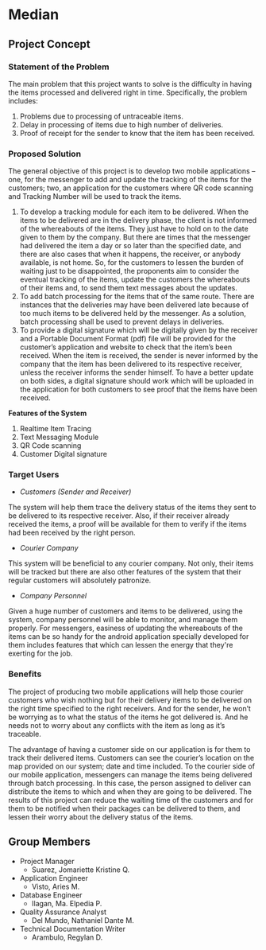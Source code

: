 # Median

## Project Concept

### Statement of the Problem
The main problem that this project wants to solve is the difficulty in having the items processed and delivered right in time. Specifically, the problem includes:
1.	Problems due to processing of untraceable items.
2.	Delay in processing of items due to high number of deliveries.
3.	Proof of receipt for the sender to know that the item has been received.

### Proposed Solution
The general objective of this project is to develop two mobile applications – one, for the messenger to add and update the tracking of the items for the customers; two, an application for the customers where QR code scanning and Tracking Number will be used to track the items. 
1.	To develop a tracking module for each item to be delivered.
When the items to be delivered are in the delivery phase, the client is not informed of the whereabouts of the items. They just have to hold on to the date given to them by the company. But there are times that the messenger had delivered the item a day or so later than the specified date, and there are also cases that when it happens, the receiver, or anybody available, is not home.
So, for the customers to lessen the burden of waiting just to be disappointed, the proponents aim to consider the eventual tracking of the items, update the customers the whereabouts of their items and, to send them text messages about the updates.
2.	To add batch processing for the items that of the same route.
There are instances that the deliveries may have been delivered late because of too much items to be delivered held by the messenger. As a solution, batch processing shall be used to prevent delays in deliveries.
3.	To provide a digital signature which will be digitally given by the receiver and a Portable Document Format (pdf) file will be provided for the customer’s application and website to check that the item’s been received.
When the item is received, the sender is never informed by the company that the item has been delivered to its respective receiver, unless the receiver informs the sender himself. To have a better update on both sides, a digital signature should work which will be uploaded in the application for both customers to see proof that the items have been received.

**Features of the System**
1.	Realtime Item Tracing
2.	Text Messaging Module
3.	QR Code scanning
4.	Customer Digital signature

### Target Users
* _Customers (Sender and Receiver)_

The system will help them trace the delivery status of the items they sent to be delivered to its respective receiver. Also, if their receiver already received the items, a proof will be available for them to verify if the items had been received by the right person.

* _Courier Company_

This system will be beneficial to any courier company. Not only, their items will be tracked but there are also other features of the system that their regular customers will absolutely patronize.

* _Company Personnel_

Given a huge number of customers and items to be delivered, using the system, company personnel will be able to monitor, and manage them properly. For messengers, easiness of updating the whereabouts of the items can be so handy for the android application specially developed for them includes features that which can lessen the energy that they're exerting for the job.

### Benefits
The project of producing two mobile applications will help those courier customers who wish nothing but for their delivery items to be delivered on the right time specified to the right receivers. And for the sender, he won’t be worrying as to what the status of the items he got delivered is. And he needs not to worry about any conflicts with the item as long as it’s traceable.

The advantage of having a customer side on our application is for them to track their delivered items. Customers can see the courier’s location on the map provided on our system; date and time included. To the courier side of our mobile application, messengers can manage the items being delivered through batch processing. In this case, the person assigned to deliver can distribute the items to which and when they are going to be delivered. The results of this project can reduce the waiting time of the customers and for them to be notified when their packages can be delivered to them, and lessen their worry about the delivery status of the items.

## Group Members
* Project Manager
    - Suarez, Jomariette Kristine Q.
* Application Engineer
    - Visto, Aries M.
* Database Engineer
    - Ilagan, Ma. Elpedia P.
* Quality Assurance Analyst
    - Del Mundo, Nathaniel Dante M.
* Technical Documentation Writer
    - Arambulo, Regylan D.